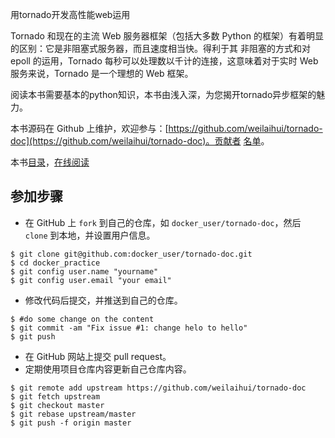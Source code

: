 用tornado开发高性能web运用

Tornado 和现在的主流 Web 服务器框架（包括大多数 Python 的框架）有着明显的区别：它是非阻塞式服务器，而且速度相当快。得利于其 非阻塞的方式和对 epoll 的运用，Tornado 每秒可以处理数以千计的连接，这意味着对于实时 Web 服务来说，Tornado 是一个理想的 Web 框架。

阅读本书需要基本的python知识，本书由浅入深，为您揭开tornado异步框架的魅力。

本书源码在 Github 上维护，欢迎参与：[https://github.com/weilaihui/tornado-doc](https://github.com/weilaihui/tornado-doc)。贡献者 [名单](https://github.com/weilaihui/tornado-doc/graphs/contributors)。

本书[目录](SUMMARY.md)，[在线阅读](http://weilaihui.gitbooks.io/tornado-web/content/)

## 参加步骤
* 在 GitHub 上 `fork` 到自己的仓库，如 `docker_user/tornado-doc`，然后 `clone` 到本地，并设置用户信息。
```
$ git clone git@github.com:docker_user/tornado-doc.git
$ cd docker_practice
$ git config user.name "yourname"
$ git config user.email "your email"
```
* 修改代码后提交，并推送到自己的仓库。
```
$ #do some change on the content
$ git commit -am "Fix issue #1: change helo to hello"
$ git push
```
* 在 GitHub 网站上提交 pull request。
* 定期使用项目仓库内容更新自己仓库内容。
```
$ git remote add upstream https://github.com/weilaihui/tornado-doc
$ git fetch upstream
$ git checkout master
$ git rebase upstream/master
$ git push -f origin master
```

